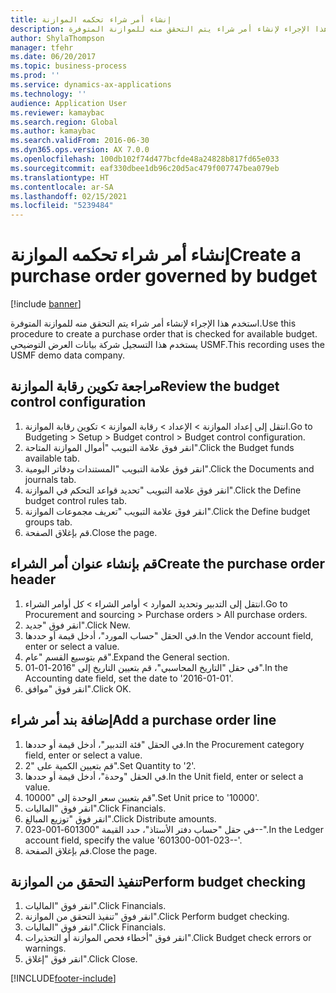```yaml
---
title: إنشاء أمر شراء تحكمه الموازنة
description: استخدم هذا الإجراء لإنشاء أمر شراء يتم التحقق منه للموازنة المتوفرة.
author: ShylaThompson
manager: tfehr
ms.date: 06/20/2017
ms.topic: business-process
ms.prod: ''
ms.service: dynamics-ax-applications
ms.technology: ''
audience: Application User
ms.reviewer: kamaybac
ms.search.region: Global
ms.author: kamaybac
ms.search.validFrom: 2016-06-30
ms.dyn365.ops.version: AX 7.0.0
ms.openlocfilehash: 100db102f74d477bcfde48a24828b817fd65e033
ms.sourcegitcommit: eaf330dbee1db96c20d5ac479f007747bea079eb
ms.translationtype: HT
ms.contentlocale: ar-SA
ms.lasthandoff: 02/15/2021
ms.locfileid: "5239484"
---
```

# <a name="create-a-purchase-order-governed-by-budget"></a><span data-ttu-id="b8735-103">إنشاء أمر شراء تحكمه الموازنة</span><span class="sxs-lookup"><span data-stu-id="b8735-103">Create a purchase order governed by budget</span></span>

[!include [banner](../../includes/banner.md)]

<span data-ttu-id="b8735-104">استخدم هذا الإجراء لإنشاء أمر شراء يتم التحقق منه للموازنة المتوفرة.</span><span class="sxs-lookup"><span data-stu-id="b8735-104">Use this procedure to create a purchase order that is checked for available budget.</span></span> <span data-ttu-id="b8735-105">يستخدم هذا التسجيل شركة بيانات العرض التوضيحي USMF.</span><span class="sxs-lookup"><span data-stu-id="b8735-105">This recording uses the USMF demo data company.</span></span>


## <a name="review-the-budget-control-configuration"></a><span data-ttu-id="b8735-106">مراجعة تكوين رقابة الموازنة</span><span class="sxs-lookup"><span data-stu-id="b8735-106">Review the budget control configuration</span></span>
1. <span data-ttu-id="b8735-107">انتقل إلى إعداد الموازنة > الإعداد > رقابة الموازنة > تكوين رقابة الموازنة.</span><span class="sxs-lookup"><span data-stu-id="b8735-107">Go to Budgeting > Setup > Budget control > Budget control configuration.</span></span>
2. <span data-ttu-id="b8735-108">انقر فوق علامة التبويب "أموال الموازنة المتاحة‬".</span><span class="sxs-lookup"><span data-stu-id="b8735-108">Click the Budget funds available tab.</span></span>
3. <span data-ttu-id="b8735-109">انقر فوق علامة التبويب "المستندات ودفاتر اليومية".</span><span class="sxs-lookup"><span data-stu-id="b8735-109">Click the Documents and journals tab.</span></span>
4. <span data-ttu-id="b8735-110">انقر فوق علامة التبويب "تحديد قواعد التحكم في الموازنة‬".</span><span class="sxs-lookup"><span data-stu-id="b8735-110">Click the Define budget control rules tab.</span></span>
5. <span data-ttu-id="b8735-111">انقر فوق علامة التبويب "تعريف مجموعات الموازنة‬‬".</span><span class="sxs-lookup"><span data-stu-id="b8735-111">Click the Define budget groups tab.</span></span>
6. <span data-ttu-id="b8735-112">قم بإغلاق الصفحة.</span><span class="sxs-lookup"><span data-stu-id="b8735-112">Close the page.</span></span>

## <a name="create-the-purchase-order-header"></a><span data-ttu-id="b8735-113">قم بإنشاء عنوان أمر الشراء</span><span class="sxs-lookup"><span data-stu-id="b8735-113">Create the purchase order header</span></span>
1. <span data-ttu-id="b8735-114">انتقل إلى التدبير وتحديد الموارد > أوامر الشراء > كل أوامر الشراء.</span><span class="sxs-lookup"><span data-stu-id="b8735-114">Go to Procurement and sourcing > Purchase orders > All purchase orders.</span></span>
2. <span data-ttu-id="b8735-115">انقر فوق "جديد".</span><span class="sxs-lookup"><span data-stu-id="b8735-115">Click New.</span></span>
3. <span data-ttu-id="b8735-116">في الحقل "حساب المورد"، أدخل قيمة أو حددها.</span><span class="sxs-lookup"><span data-stu-id="b8735-116">In the Vendor account field, enter or select a value.</span></span>
4. <span data-ttu-id="b8735-117">قم بتوسيع القسم "عام".</span><span class="sxs-lookup"><span data-stu-id="b8735-117">Expand the General section.</span></span>
5. <span data-ttu-id="b8735-118">في حقل "التاريخ المحاسبي‬"، قم بتعيين التاريخ إلى "2016-01-01".</span><span class="sxs-lookup"><span data-stu-id="b8735-118">In the Accounting date field, set the date to '2016-01-01'.</span></span>
6. <span data-ttu-id="b8735-119">انقر فوق "موافق".</span><span class="sxs-lookup"><span data-stu-id="b8735-119">Click OK.</span></span>

## <a name="add-a-purchase-order-line"></a><span data-ttu-id="b8735-120">إضافة بند أمر شراء</span><span class="sxs-lookup"><span data-stu-id="b8735-120">Add a purchase order line</span></span>
1. <span data-ttu-id="b8735-121">في الحقل "فئة التدبير"، أدخل قيمة أو حددها.</span><span class="sxs-lookup"><span data-stu-id="b8735-121">In the Procurement category field, enter or select a value.</span></span>
2. <span data-ttu-id="b8735-122">قم بتعيين الكمية على "2".</span><span class="sxs-lookup"><span data-stu-id="b8735-122">Set Quantity to '2'.</span></span>
3. <span data-ttu-id="b8735-123">في الحقل "وحدة"، أدخل قيمة أو حددها.</span><span class="sxs-lookup"><span data-stu-id="b8735-123">In the Unit field, enter or select a value.</span></span>
4. <span data-ttu-id="b8735-124">قم بتعيين سعر الوحدة إلى "10000".</span><span class="sxs-lookup"><span data-stu-id="b8735-124">Set Unit price to '10000'.</span></span>
5. <span data-ttu-id="b8735-125">انقر فوق "الماليات‬".</span><span class="sxs-lookup"><span data-stu-id="b8735-125">Click Financials.</span></span>
6. <span data-ttu-id="b8735-126">انقر فوق "توزيع المبالغ".</span><span class="sxs-lookup"><span data-stu-id="b8735-126">Click Distribute amounts.</span></span>
7. <span data-ttu-id="b8735-127">في حقل "‏‫حساب دفتر الأستاذ‬"، حدد القيمة "601300-001-023--".</span><span class="sxs-lookup"><span data-stu-id="b8735-127">In the Ledger account field, specify the value '601300-001-023--'.</span></span>
8. <span data-ttu-id="b8735-128">قم بإغلاق الصفحة.</span><span class="sxs-lookup"><span data-stu-id="b8735-128">Close the page.</span></span>

## <a name="perform-budget-checking"></a><span data-ttu-id="b8735-129">تنفيذ التحقق من الموازنة</span><span class="sxs-lookup"><span data-stu-id="b8735-129">Perform budget checking</span></span>
1. <span data-ttu-id="b8735-130">انقر فوق "الماليات‬".</span><span class="sxs-lookup"><span data-stu-id="b8735-130">Click Financials.</span></span>
2. <span data-ttu-id="b8735-131">انقر فوق "تنفيذ التحقق من الموازنة".</span><span class="sxs-lookup"><span data-stu-id="b8735-131">Click Perform budget checking.</span></span>
3. <span data-ttu-id="b8735-132">انقر فوق "الماليات‬".</span><span class="sxs-lookup"><span data-stu-id="b8735-132">Click Financials.</span></span>
4. <span data-ttu-id="b8735-133">انقر فوق "أخطاء فحص الموازنة أو التحذيرات".</span><span class="sxs-lookup"><span data-stu-id="b8735-133">Click Budget check errors or warnings.</span></span>
5. <span data-ttu-id="b8735-134">انقر فوق "إغلاق".</span><span class="sxs-lookup"><span data-stu-id="b8735-134">Click Close.</span></span>



[!INCLUDE[footer-include](../../../includes/footer-banner.md)]